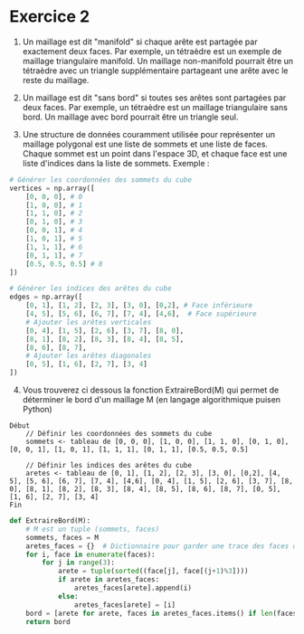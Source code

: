 # Exercice 2
1. Un maillage est dit "manifold" si chaque arête est partagée par exactement deux faces. Par exemple, un tétraèdre est un exemple de maillage triangulaire manifold. Un maillage non-manifold pourrait être un tétraèdre avec un triangle supplémentaire partageant une arête avec le reste du maillage.

2. Un maillage est dit "sans bord" si toutes ses arêtes sont partagées par deux faces. Par exemple, un tétraèdre est un maillage triangulaire sans bord. Un maillage avec bord pourrait être un triangle seul.

3. Une structure de données couramment utilisée pour représenter un maillage polygonal est une liste de sommets et une liste de faces. Chaque sommet est un point dans l'espace 3D, et chaque face est une liste d'indices dans la liste de sommets.
Exemple : 

```python
# Générer les coordonnées des sommets du cube
vertices = np.array([
    [0, 0, 0], # 0
    [1, 0, 0], # 1
    [1, 1, 0], # 2
    [0, 1, 0], # 3
    [0, 0, 1], # 4
    [1, 0, 1], # 5
    [1, 1, 1], # 6
    [0, 1, 1], # 7
    [0.5, 0.5, 0.5] # 8
])

# Générer les indices des arêtes du cube
edges = np.array([
    [0, 1], [1, 2], [2, 3], [3, 0], [0,2], # Face inférieure
    [4, 5], [5, 6], [6, 7], [7, 4], [4,6],  # Face supérieure
    # Ajouter les arêtes verticales
    [0, 4], [1, 5], [2, 6], [3, 7], [8, 0],
    [8, 1], [8, 2], [8, 3], [8, 4], [8, 5],
    [8, 6], [8, 7],
    # Ajouter les arêtes diagonales
    [0, 5], [1, 6], [2, 7], [3, 4]
])
```

4. Vous trouverez ci dessous la fonction ExtraireBord(M) qui permet de déterminer le bord d'un maillage M (en langage algorithmique puisen Python)
```
Début
    // Définir les coordonnées des sommets du cube
    sommets <- tableau de [0, 0, 0], [1, 0, 0], [1, 1, 0], [0, 1, 0], [0, 0, 1], [1, 0, 1], [1, 1, 1], [0, 1, 1], [0.5, 0.5, 0.5]

    // Définir les indices des arêtes du cube
    aretes <- tableau de [0, 1], [1, 2], [2, 3], [3, 0], [0,2], [4, 5], [5, 6], [6, 7], [7, 4], [4,6], [0, 4], [1, 5], [2, 6], [3, 7], [8, 0], [8, 1], [8, 2], [8, 3], [8, 4], [8, 5], [8, 6], [8, 7], [0, 5], [1, 6], [2, 7], [3, 4]
Fin
```

```python
def ExtraireBord(M):
    # M est un tuple (sommets, faces)
    sommets, faces = M
    aretes_faces = {}  # Dictionnaire pour garder une trace des faces qui contiennent chaque arête
    for i, face in enumerate(faces):
        for j in range(3):
            arete = tuple(sorted((face[j], face[(j+1)%3])))
            if arete in aretes_faces:
                aretes_faces[arete].append(i)
            else:
                aretes_faces[arete] = [i]
    bord = [arete for arete, faces in aretes_faces.items() if len(faces) == 1]
    return bord
```